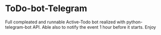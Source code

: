 # ToDo-bot-Telegram
Full compleated and runnable Active-Todo bot realized with python-telegram-bot API. Able also to notify the event 1 hour before it starts. Enjoy

